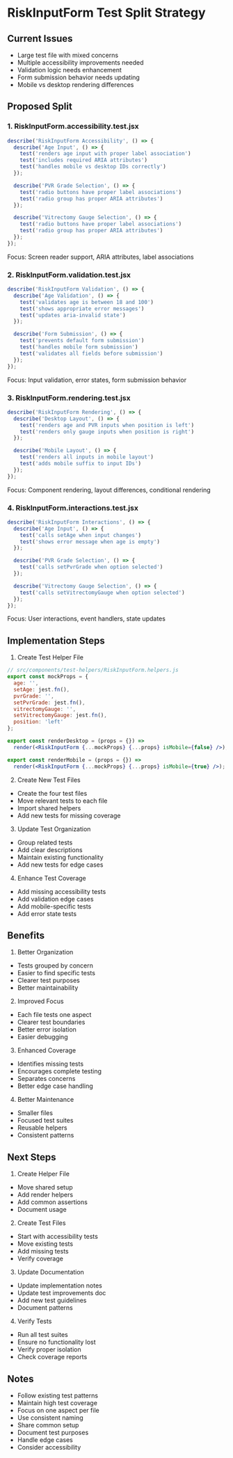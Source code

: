 # RiskInputForm Test Split Strategy

## Current Issues
- Large test file with mixed concerns
- Multiple accessibility improvements needed
- Validation logic needs enhancement
- Form submission behavior needs updating
- Mobile vs desktop rendering differences

## Proposed Split

### 1. RiskInputForm.accessibility.test.jsx
```jsx
describe('RiskInputForm Accessibility', () => {
  describe('Age Input', () => {
    test('renders age input with proper label association')
    test('includes required ARIA attributes')
    test('handles mobile vs desktop IDs correctly')
  });

  describe('PVR Grade Selection', () => {
    test('radio buttons have proper label associations')
    test('radio group has proper ARIA attributes')
  });

  describe('Vitrectomy Gauge Selection', () => {
    test('radio buttons have proper label associations')
    test('radio group has proper ARIA attributes')
  });
});
```
Focus: Screen reader support, ARIA attributes, label associations

### 2. RiskInputForm.validation.test.jsx
```jsx
describe('RiskInputForm Validation', () => {
  describe('Age Validation', () => {
    test('validates age is between 18 and 100')
    test('shows appropriate error messages')
    test('updates aria-invalid state')
  });

  describe('Form Submission', () => {
    test('prevents default form submission')
    test('handles mobile form submission')
    test('validates all fields before submission')
  });
});
```
Focus: Input validation, error states, form submission behavior

### 3. RiskInputForm.rendering.test.jsx
```jsx
describe('RiskInputForm Rendering', () => {
  describe('Desktop Layout', () => {
    test('renders age and PVR inputs when position is left')
    test('renders only gauge inputs when position is right')
  });

  describe('Mobile Layout', () => {
    test('renders all inputs in mobile layout')
    test('adds mobile suffix to input IDs')
  });
});
```
Focus: Component rendering, layout differences, conditional rendering

### 4. RiskInputForm.interactions.test.jsx
```jsx
describe('RiskInputForm Interactions', () => {
  describe('Age Input', () => {
    test('calls setAge when input changes')
    test('shows error message when age is empty')
  });

  describe('PVR Grade Selection', () => {
    test('calls setPvrGrade when option selected')
  });

  describe('Vitrectomy Gauge Selection', () => {
    test('calls setVitrectomyGauge when option selected')
  });
});
```
Focus: User interactions, event handlers, state updates

## Implementation Steps

1. Create Test Helper File
```jsx
// src/components/test-helpers/RiskInputForm.helpers.js
export const mockProps = {
  age: '',
  setAge: jest.fn(),
  pvrGrade: '',
  setPvrGrade: jest.fn(),
  vitrectomyGauge: '',
  setVitrectomyGauge: jest.fn(),
  position: 'left'
};

export const renderDesktop = (props = {}) => 
  render(<RiskInputForm {...mockProps} {...props} isMobile={false} />);

export const renderMobile = (props = {}) =>
  render(<RiskInputForm {...mockProps} {...props} isMobile={true} />);
```

2. Create New Test Files
- Create the four test files
- Move relevant tests to each file
- Import shared helpers
- Add new tests for missing coverage

3. Update Test Organization
- Group related tests
- Add clear descriptions
- Maintain existing functionality
- Add new tests for edge cases

4. Enhance Test Coverage
- Add missing accessibility tests
- Add validation edge cases
- Add mobile-specific tests
- Add error state tests

## Benefits

1. Better Organization
- Tests grouped by concern
- Easier to find specific tests
- Clearer test purposes
- Better maintainability

2. Improved Focus
- Each file tests one aspect
- Clearer test boundaries
- Better error isolation
- Easier debugging

3. Enhanced Coverage
- Identifies missing tests
- Encourages complete testing
- Separates concerns
- Better edge case handling

4. Better Maintenance
- Smaller files
- Focused test suites
- Reusable helpers
- Consistent patterns

## Next Steps

1. Create Helper File
- Move shared setup
- Add render helpers
- Add common assertions
- Document usage

2. Create Test Files
- Start with accessibility tests
- Move existing tests
- Add missing tests
- Verify coverage

3. Update Documentation
- Update implementation notes
- Update test improvements doc
- Add new test guidelines
- Document patterns

4. Verify Tests
- Run all test suites
- Ensure no functionality lost
- Verify proper isolation
- Check coverage reports

## Notes
- Follow existing test patterns
- Maintain high test coverage
- Focus on one aspect per file
- Use consistent naming
- Share common setup
- Document test purposes
- Handle edge cases
- Consider accessibility
